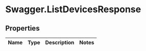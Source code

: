 # Swagger.ListDevicesResponse

## Properties
Name | Type | Description | Notes
------------ | ------------- | ------------- | -------------


